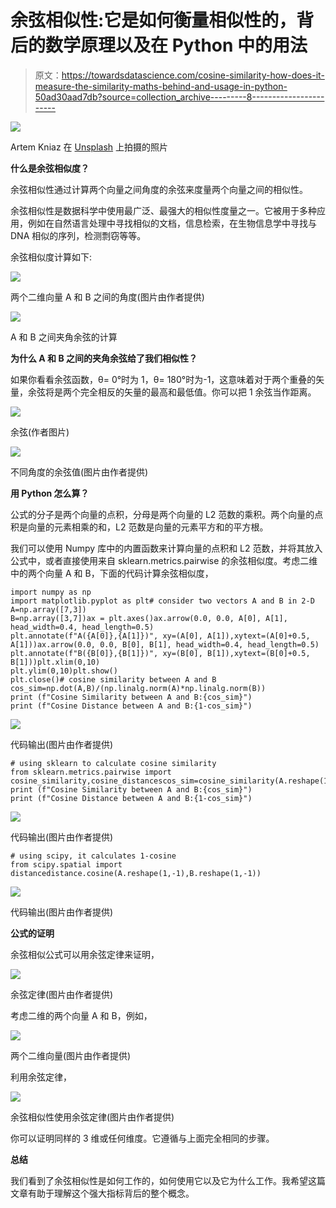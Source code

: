 # 余弦相似性:它是如何衡量相似性的，背后的数学原理以及在 Python 中的用法

> 原文：<https://towardsdatascience.com/cosine-similarity-how-does-it-measure-the-similarity-maths-behind-and-usage-in-python-50ad30aad7db?source=collection_archive---------8----------------------->

![](img/ebd23d9a372ef736e49b542cbf78faeb.png)

Artem Kniaz 在 [Unsplash](https://unsplash.com?utm_source=medium&utm_medium=referral) 上拍摄的照片

**什么是余弦相似度？**

余弦相似性通过计算两个向量之间角度的余弦来度量两个向量之间的相似性。

余弦相似性是数据科学中使用最广泛、最强大的相似性度量之一。它被用于多种应用，例如在自然语言处理中寻找相似的文档，信息检索，在生物信息学中寻找与 DNA 相似的序列，检测剽窃等等。

余弦相似度计算如下:

![](img/6fa4c0e2778c5d5636604f9ddb16aee2.png)

两个二维向量 A 和 B 之间的角度(图片由作者提供)

![](img/0af6e5271ddb47fd7bfe8df1ec80c079.png)

A 和 B 之间夹角余弦的计算

**为什么 A 和 B 之间的夹角余弦给了我们相似性？**

如果你看看余弦函数，θ= 0°时为 1，θ= 180°时为-1，这意味着对于两个重叠的矢量，余弦将是两个完全相反的矢量的最高和最低值。你可以把 1 余弦当作距离。

![](img/7de7dbeed9e402542a6bfb14f035ee46.png)

余弦(作者图片)

![](img/2c76432288c4625fe4d8ea4d6f90b65b.png)

不同角度的余弦值(图片由作者提供)

**用 Python 怎么算？**

公式的分子是两个向量的点积，分母是两个向量的 L2 范数的乘积。两个向量的点积是向量的元素相乘的和，L2 范数是向量的元素平方和的平方根。

我们可以使用 Numpy 库中的内置函数来计算向量的点积和 L2 范数，并将其放入公式中，或者直接使用来自 sklearn.metrics.pairwise 的余弦相似度。考虑二维中的两个向量 A 和 B，下面的代码计算余弦相似度，

```
import numpy as np
import matplotlib.pyplot as plt# consider two vectors A and B in 2-D
A=np.array([7,3])
B=np.array([3,7])ax = plt.axes()ax.arrow(0.0, 0.0, A[0], A[1], head_width=0.4, head_length=0.5)
plt.annotate(f"A({A[0]},{A[1]})", xy=(A[0], A[1]),xytext=(A[0]+0.5, A[1]))ax.arrow(0.0, 0.0, B[0], B[1], head_width=0.4, head_length=0.5)
plt.annotate(f"B({B[0]},{B[1]})", xy=(B[0], B[1]),xytext=(B[0]+0.5, B[1]))plt.xlim(0,10)
plt.ylim(0,10)plt.show()
plt.close()# cosine similarity between A and B
cos_sim=np.dot(A,B)/(np.linalg.norm(A)*np.linalg.norm(B))
print (f"Cosine Similarity between A and B:{cos_sim}")
print (f"Cosine Distance between A and B:{1-cos_sim}")
```

![](img/b920755aab523673df19d73a71328a68.png)

代码输出(图片由作者提供)

```
# using sklearn to calculate cosine similarity
from sklearn.metrics.pairwise import cosine_similarity,cosine_distancescos_sim=cosine_similarity(A.reshape(1,-1),B.reshape(1,-1))
print (f"Cosine Similarity between A and B:{cos_sim}")
print (f"Cosine Distance between A and B:{1-cos_sim}")
```

![](img/5187301deae0a97a11e144cbc076f183.png)

代码输出(图片由作者提供)

```
# using scipy, it calculates 1-cosine
from scipy.spatial import distancedistance.cosine(A.reshape(1,-1),B.reshape(1,-1))
```

![](img/0cb2e95b5c69863f5a7eb00f3fe02d03.png)

代码输出(图片由作者提供)

**公式的证明**

余弦相似公式可以用余弦定律来证明，

![](img/f3cf0983cf6fa612a357c2cf56dab9de.png)

余弦定律(图片由作者提供)

考虑二维的两个向量 A 和 B，例如，

![](img/6ebeac5dd07aef6eb272ef6ac18aaf9b.png)

两个二维向量(图片由作者提供)

利用余弦定律，

![](img/8aa287888cb2574f56b6921766afd9c3.png)

余弦相似性使用余弦定律(图片由作者提供)

你可以证明同样的 3 维或任何维度。它遵循与上面完全相同的步骤。

**总结**

我们看到了余弦相似性是如何工作的，如何使用它以及它为什么工作。我希望这篇文章有助于理解这个强大指标背后的整个概念。